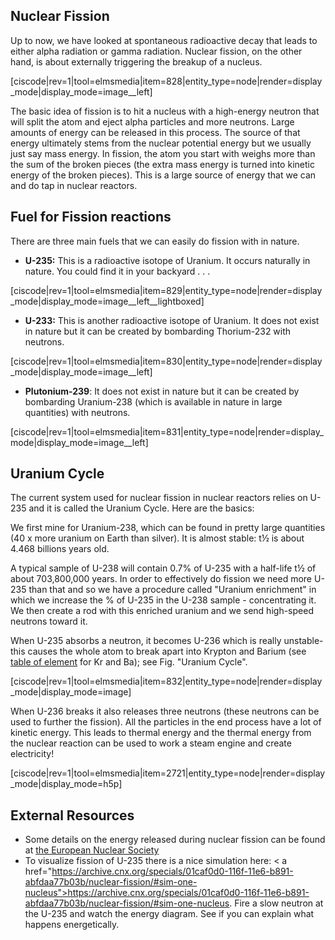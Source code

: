 ## Nuclear Fission 
Up to now, we have looked at spontaneous radioactive decay that leads to either alpha radiation or gamma radiation. Nuclear fission, on the other hand, is about externally triggering the breakup of a nucleus.

[ciscode|rev=1|tool=elmsmedia|item=828|entity_type=node|render=display_mode|display_mode=image__left]

The basic idea of fission is to hit a nucleus with a high-energy neutron that will split the atom and eject alpha particles and more neutrons. Large amounts of energy can be released in this process. The source of that energy ultimately stems from the nuclear potential energy but we usually just say mass energy. In fission, the atom you start with weighs more than the sum of the broken pieces (the extra mass energy is turned into kinetic energy of the broken pieces). This is a large source of energy that we can and do tap in nuclear reactors.
## Fuel for Fission reactions
There are three main fuels that we can easily do fission with in nature.

* **U-235:** This is a radioactive isotope of Uranium. It occurs naturally in nature. You could find it in your backyard . . .

[ciscode|rev=1|tool=elmsmedia|item=829|entity_type=node|render=display_mode|display_mode=image__left__lightboxed]

* **U-233:** This is another radioactive isotope of Uranium. It does not exist in nature but it can be created by bombarding Thorium-232 with neutrons.

[ciscode|rev=1|tool=elmsmedia|item=830|entity_type=node|render=display_mode|display_mode=image__left]

* **Plutonium-239**: It does not exist in nature but it can be created by bombarding Uranium-238 (which is available in nature in large quantities) with neutrons.

[ciscode|rev=1|tool=elmsmedia|item=831|entity_type=node|render=display_mode|display_mode=image__left]

## Uranium Cycle

The current system used for nuclear fission in nuclear reactors relies on U-235 and it is called the Uranium Cycle. Here are the basics:

We first mine for Uranium-238, which can be found in pretty large quantities (40 x more uranium on Earth than silver). It is almost stable: t½ is about 4.468 billions years old.

A typical sample of U-238 will contain 0.7% of U-235 with a half-life t½ of about 703,800,000 years. In order to effectively do fission we need more U-235 than that and so we have a procedure called "Uranium enrichment" in which we increase the % of U-235 in the U-238 sample - concentrating it. We then create a rod with this enriched uranium and we send high-speed neutrons toward it.

When U-235 absorbs a neutron, it becomes U-236 which is really unstable- this causes the whole atom to break apart into Krypton and Barium (see <a href="http://www.webelements.com/" target="_blank">table of element</a> for Kr and Ba); see Fig. "Uranium Cycle".

[ciscode|rev=1|tool=elmsmedia|item=832|entity_type=node|render=display_mode|display_mode=image]

When U-236 breaks it also releases three neutrons (these neutrons can be used to further the fission). All the particles in the end process have a lot of kinetic energy. This leads to thermal energy and the thermal energy from the nuclear reaction can be used to work a steam engine and create electricity!

[ciscode|rev=1|tool=elmsmedia|item=2721|entity_type=node|render=display_mode|display_mode=h5p]

## External Resources

- Some details on the energy released during nuclear fission can be found at <a href="http://www.euronuclear.org/info/encyclopedia/n/nuclear-fission.htm" target="_blank">the European Nuclear Society</a>
- To visualize fission of U-235 there is a nice simulation here: < a href="https://archive.cnx.org/specials/01caf0d0-116f-11e6-b891-abfdaa77b03b/nuclear-fission/#sim-one-nucleus">https://archive.cnx.org/specials/01caf0d0-116f-11e6-b891-abfdaa77b03b/nuclear-fission/#sim-one-nucleus</a>. Fire a slow neutron at the U-235 and watch the energy diagram. See if you can explain what happens energetically. 